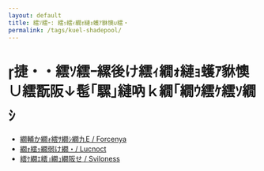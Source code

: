 ```yaml
---
layout: default
title: 繧ｿ繧ｰ: 繧ｯ繧ｨ繝ｫ縺ｮ蠖ｱ貅懊∪繧・
permalink: /tags/kuel-shadepool/
---
```

# 捷・・繧ｿ繧ｰ縲後け繧ｨ繝ｫ縺ｮ蠖ｱ貅懊∪繧翫阪↓髢｢騾｣縺吶ｋ繝｢繝ｳ繧ｹ繧ｿ繝ｼ

- [繝輔か繝ｫ繧ｻ繝ｼ繝九Ε / Forcenya](/monsterdex/monster/Forcenya.html)
- [繝ｫ繧ｯ繝弱け繝・/ Lucnoct](/monsterdex/monster/Lucnoct.html)
- [繧ｹ繝ｴ繧｣繝ｭ繝阪せ / Sviloness](/monsterdex/monster/Sviloness.html)